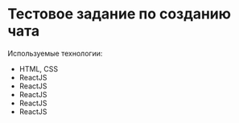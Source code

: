 # Тестовое задание по созданию чата

Используемые технологии:

* HTML, CSS
* ReactJS
* ReactJS
* ReactJS
* ReactJS
* ReactJS